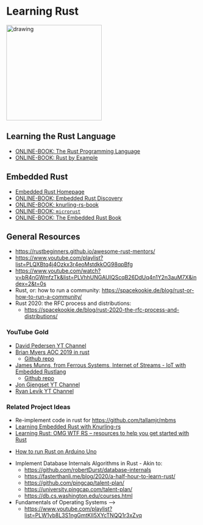 # Learning Rust

<img src="https://rustacean.net/assets/rustacean-flat-happy.png" alt="drawing" width="250"/>

## Learning the Rust Language

* [ONLINE-BOOK: The Rust Programming Language](https://doc.rust-lang.org/book/title-page.html)
* [ONLINE-BOOK: Rust by Example](https://doc.rust-lang.org/rust-by-example/index.html)

## Embedded Rust

* [Embedded Rust Homepage](https://docs.rust-embedded.org/)
* [ONLINE-BOOK: Embedded Rust Discovery](https://docs.rust-embedded.org/discovery/index.html)
* [ONLINE-BOOK: knurling-rs-book](https://knurling-books.ferrous-systems.com/introduction.html)
* [ONLINE-BOOK: `microrust`](https://droogmic.github.io/microrust/)
* [ONLINE-BOOK: The Embedded Rust Book](https://docs.rust-embedded.org/book/index.html)

## General Resources
*  https://rustbeginners.github.io/awesome-rust-mentors/
*  https://www.youtube.com/playlist?list=PLQXBtq4j4Ozkx3r4eoMstdkkOG98qpBfg
* https://www.youtube.com/watch?v=bR4nGWmfzTk&list=PLVhhUNGAUIQScqB26DdUq4n1Y2n3auM7X&index=2&t=0s
* Rust, or: how to run a community: https://spacekookie.de/blog/rust-or-how-to-run-a-community/
* Rust 2020: the RFC process and distributions:
  - https://spacekookie.de/blog/rust-2020-the-rfc-process-and-distributions/

### YouTube Gold

* [David Pedersen YT Channel](https://www.youtube.com/channel/UCDmSWx6SK0zCU2NqPJ0VmDQ/videos)
* [Brian Myers AOC 2019 in rust](https://www.youtube.com/playlist?list=PLQXBtq4j4Ozkx3r4eoMstdkkOG98qpBfg)
    - [Github repo](https://github.com/bcmyers/aoc2019)
* [James Munns, from Ferrous Systems, Internet of Streams - IoT with Embedded Rustlang](https://www.youtube.com/playlist?list=PLX44HkctSkTewrL9frlUz0yeKLKecebT1)
    - [Github repo](https://github.com/ferrous-systems/internet-of-streams)
* [Jon Gjengset YT Channel](https://www.youtube.com/channel/UC_iD0xppBwwsrM9DegC5cQQ)
* [Ryan Levik YT Channel](https://www.youtube.com/channel/UCpeX4D-ArTrsqvhLapAHprQ)

### Related Project Ideas

* Re-implement code in rust for https://github.com/tallamjr/mbms
* [Learning Embedded Rust with Knurling-rs](https://ferrous-systems.com/blog/knurling-sessions-introduction/)
* [Learning Rust: OMG WTF RS – resources to help you get started with Rust](https://ferrous-systems.com/blog/omg-wtf-rs-resources-to-help-you-get-started-with-rust/)
- [How to run Rust on Arduino Uno](https://dev.to/creativcoder/how-to-run-rust-on-arduino-uno-40c0?signin=true)
* Implement Database Internals Algorithms in Rust - Akin to:
    - https://github.com/robertDurst/database-internals
    - https://fasterthanli.me/blog/2020/a-half-hour-to-learn-rust/
    - https://github.com/pingcap/talent-plan/
    - https://university.pingcap.com/talent-plan/
    - https://db.cs.washington.edu/courses.html
* Fundamentals of Operating Systems -->
    - https://www.youtube.com/playlist?list=PLW1yb8L3S1ngGmtKlI5XYcTNQQ1r3xZvq
